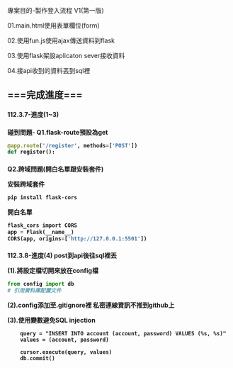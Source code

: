 專案目的-製作登入流程
V1(第一版)

01.main.html使用表單欄位(form)

02.使用fun.js使用ajax傳送資料到flask

03.使用flask架設aplicaton sever接收資料

04.接api收到的資料丟到sql裡

<h2>===完成進度===
<h4>112.3.7-進度(1~3)

<h4>碰到問題-
Q1.flask-route預設為get

```python
@app.route('/register', methods=['POST'])
def register():
```

<h4>Q2.跨域問題(開白名單跟安裝套件)

安裝跨域套件
```python
pip install flask-cors
```

開白名單
```sql
flask_cors import CORS
app = Flask(__name__)
CORS(app, origins=['http://127.0.0.1:5501'])
```

<h4>112.3.8-進度(4)
post到api後往sql裡丟

(1).將設定檔切開來放在config檔
```python
from config import db  
# 引用資料庫配置文件
```
(2).config添加至.gitignore裡
私密連線資訊不推到github上

(3).使用變數避免SQL injection
```
    query = "INSERT INTO account (account, password) VALUES (%s, %s)"
    values = (account, password)

    cursor.execute(query, values)
    db.commit()
```